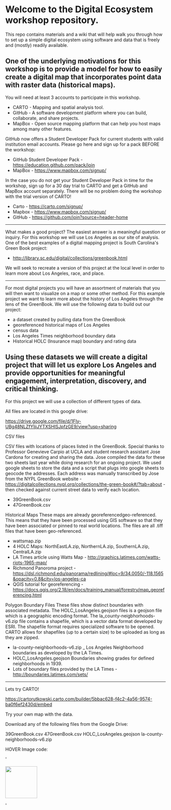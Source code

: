# Welcome to the Digital Ecosystem workshop repository. 

This repo contains materials and a wiki that will help walk you through how to set up a simple digital ecosystem using software and data that is freely and (mostly) readily available. 

One of the underlying motivations for this workshop is to provide a model for how to easily create a digital map that incorporates point data with raster data (historical maps). 
--------------
You will need at least 3 accounts to participate in this workshop.

* CARTO - Mapping and spatial analysis tool.
* GitHub - A software development platform where you can build, collaborate, and share projects.
* MapBox - Open source mapping platform that can help you host maps among many other features.

GitHub now offers a Student Developer Pack for current students with valid institution email accounts. 
Please go here and sign up for a pack BEFORE the workshop:

* GitHub Student Developer Pack - https://education.github.com/pack/join
* MapBox - https://www.mapbox.com/signup/

In the case you do not get your Student Developer Pack in time for the workshop, sign up for a 30 day trial to CARTO and get a GitHub and MapBox account separately. There will be no problem doing the workshop with the trial version of CARTO!

* Carto - https://carto.com/signup/
* Mapbox - https://www.mapbox.com/signup/
* GitHub - https://github.com/join?source=header-home
----------
What makes a good project? The easiest answer is a meaningful question or inquiry. For this workshop we will use Los Angeles as our site of analysis. One of the best examples of a digital mapping project is South Carolina's Green Book project:

* http://library.sc.edu/digital/collections/greenbook.html 

We will seek to recreate a version of this project at the local level in order to learn more about Los Angeles, race, and place.

----------
For most digital projects you will have an assortment of materials that you will then want to visualize on a map or some other method. For this example project we want to learn more about the history of Los Angeles through the lens of the GreenBook. We will use the following data to build out our project:

* a dataset created by pulling data from the GreenBook
* georeferenced historical maps of Los Angeles
* census data
* Los Angeles Times neighborhood boundary data
* Historical HOLC (Insurance map) boundary and rating data

Using these datasets we will create a digital project that will let us explore Los Angeles and provide opportunities for meaningful engagement, interpretation, discovery, and critical thinking.
----------------
For this project we will use a collection of different types of data.

All files are located in this google drive:

https://drive.google.com/file/d/1FIy-UBg48NLZfYIjiJYTXSHISJpfzGE9/view?usp=sharing

CSV files

CSV files with locations of places listed in the GreenBook. Special thanks to Professor Genevieve Carpio at UCLA and student research assistant Jose Cardona for creating and sharing the data. Jose compiled the data for these two sheets last year while doing research for an ongoing project. We used google sheets to store the data and a script that plugs into google sheets to geocode the addresses. Each address was manually transcribed by Jose from the NYPL GreenBook website - https://digitalcollections.nypl.org/collections/the-green-book#/?tab=about - then checked against current street data to verify each location.

* 39GreenBook.csv
* 47GreenBook.csv

Historical Maps These maps are already georeferencedgeo-referenced. This means that they have been processed using GIS software so that they have been associated or pinned to real world locations. The files are all .tiff files that have been geo-referenced.

* wattsmap.zip
* 4 HOLC Maps: NorthEastLA.zip, NorthernLA.zip, SouthernLA.zip, CentralLA.zip
* LA Times article using Watts Map - http://graphics.latimes.com/watts-riots-1965-map/
* Richmond Panoroma project - https://dsl.richmond.edu/panorama/redlining/#loc=9/34.0050/-118.1565&opacity=0.8&city=los-angeles-ca
* QGIS tutorial for georeferencing - https://docs.qgis.org/2.18/en/docs/training_manual/forestry/map_georeferencing.html

Polygon Boundary Files These files show distinct boundaries with associated metadata. The HOLC_LosAngeles.geojson files is a geojson file which is a geographic encoding format. The la_county-neigbhorhoods-v6.zip file contains a shapefile, which is a vector data format developed by ESRI. The shapefile format requires specialized software to be opened. CARTO allows for shapefiles (up to a certain size) to be uploaded as long as they are zipped.

* la-county-neighborhoods-v6.zip _ Los Angeles Neighborhood boundaries as developed by the LA Times.
* HOLC_LosAngeles.geojson Boundaries showing grades for defined neighborhoods in 1939.
* Lots of boundary files provided by the LA Times - http://boundaries.latimes.com/sets/
----------------

Lets try CARTO!

https://cartorutkowski.carto.com/builder/5bbac628-f4c2-4a56-9574-ba0f6ef2430d/embed

Try your own map with the data.

Download any of the following files from the Google Drive:

39GreenBook.csv
47GreenBook.csv
HOLC_LosAngeles.geojson
la-county-neighborhoods-v6.zip

HOVER Image code:

'<div class="cartodb-tooltip-content-wrapper">
  <div class="cartodb-tooltip-content"> <p><img width=100 src={{image}}></p> </div> </div>'

